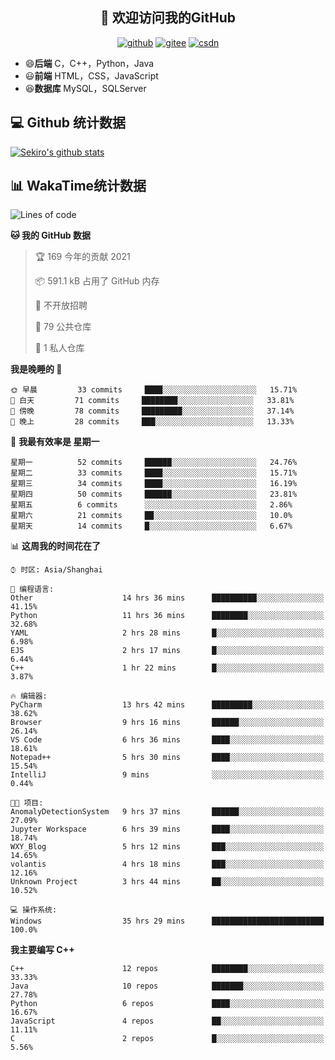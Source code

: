 <h2 align="center">👋 欢迎访问我的GitHub</h2>
<p align="center">
  <a href="https://666wxy666.github.io/"><img src="https://img.shields.io/badge/GitHub-24292e" alt="github"></a>
  <a href="https://gitee.com/wxy_666"><img src="https://img.shields.io/badge/Gitee-fe7300" alt="gitee"></a>
  <a href="https://blog.csdn.net/WXY_666"><img src="https://img.shields.io/badge/CSDN-cf000e" alt="csdn"></a>
</p>

- 😄**后端** C，C++，Python，Java
- 😃**前端** HTML，CSS，JavaScript
- 😆**数据库** MySQL，SQLServer

## 💻 Github 统计数据
[![Sekiro's github stats](https://github-readme-stats.vercel.app/api?username=666WXY666)](https://666wxy666.github.io/)

## 📊 WakaTime统计数据

<!--START_SECTION:waka-->
![Lines of code](https://img.shields.io/badge/%E4%BB%8E%E3%80%8C%E4%BD%A0%E5%A5%BD%E4%B8%96%E7%95%8C%E3%80%8D%E6%88%91%E5%B7%B2%E7%BB%8F%E5%86%99%E4%BA%86-1.9%20million%20%E8%A1%8C%E4%BB%A3%E7%A0%81-blue)

**🐱 我的 GitHub 数据** 

> 🏆 169 今年的贡献 2021
 > 
> 📦 591.1 kB 占用了 GitHub 内存 
 > 
> 🚫 不开放招聘
 > 
> 📜 79 公共仓库 
 > 
> 🔑 1 私人仓库 
 > 
**我是晚睡的 🦉** 

```text
🌞 早晨         33 commits     ████░░░░░░░░░░░░░░░░░░░░░   15.71% 
🌆 白天         71 commits     ████████░░░░░░░░░░░░░░░░░   33.81% 
🌃 傍晚         78 commits     █████████░░░░░░░░░░░░░░░░   37.14% 
🌙 晚上         28 commits     ███░░░░░░░░░░░░░░░░░░░░░░   13.33%

```
📅 **我最有效率是 星期一** 

```text
星期一          52 commits     ██████░░░░░░░░░░░░░░░░░░░   24.76% 
星期二          33 commits     ████░░░░░░░░░░░░░░░░░░░░░   15.71% 
星期三          34 commits     ████░░░░░░░░░░░░░░░░░░░░░   16.19% 
星期四          50 commits     ██████░░░░░░░░░░░░░░░░░░░   23.81% 
星期五          6 commits      ░░░░░░░░░░░░░░░░░░░░░░░░░   2.86% 
星期六          21 commits     ██░░░░░░░░░░░░░░░░░░░░░░░   10.0% 
星期天          14 commits     █░░░░░░░░░░░░░░░░░░░░░░░░   6.67%

```


📊 **这周我的时间花在了** 

```text
⌚︎ 时区: Asia/Shanghai

💬 编程语言: 
Other                    14 hrs 36 mins      ██████████░░░░░░░░░░░░░░░   41.15% 
Python                   11 hrs 36 mins      ████████░░░░░░░░░░░░░░░░░   32.68% 
YAML                     2 hrs 28 mins       █░░░░░░░░░░░░░░░░░░░░░░░░   6.98% 
EJS                      2 hrs 17 mins       █░░░░░░░░░░░░░░░░░░░░░░░░   6.44% 
C++                      1 hr 22 mins        █░░░░░░░░░░░░░░░░░░░░░░░░   3.87%

🔥 编辑器: 
PyCharm                  13 hrs 42 mins      █████████░░░░░░░░░░░░░░░░   38.62% 
Browser                  9 hrs 16 mins       ██████░░░░░░░░░░░░░░░░░░░   26.14% 
VS Code                  6 hrs 36 mins       ████░░░░░░░░░░░░░░░░░░░░░   18.61% 
Notepad++                5 hrs 30 mins       ████░░░░░░░░░░░░░░░░░░░░░   15.54% 
IntelliJ                 9 mins              ░░░░░░░░░░░░░░░░░░░░░░░░░   0.44%

🐱‍💻 项目: 
AnomalyDetectionSystem   9 hrs 37 mins       ██████░░░░░░░░░░░░░░░░░░░   27.09% 
Jupyter Workspace        6 hrs 39 mins       ████░░░░░░░░░░░░░░░░░░░░░   18.74% 
WXY_Blog                 5 hrs 12 mins       ███░░░░░░░░░░░░░░░░░░░░░░   14.65% 
volantis                 4 hrs 18 mins       ███░░░░░░░░░░░░░░░░░░░░░░   12.16% 
Unknown Project          3 hrs 44 mins       ██░░░░░░░░░░░░░░░░░░░░░░░   10.52%

💻 操作系统: 
Windows                  35 hrs 29 mins      █████████████████████████   100.0%

```

**我主要编写 C++** 

```text
C++                      12 repos            ████████░░░░░░░░░░░░░░░░░   33.33% 
Java                     10 repos            ███████░░░░░░░░░░░░░░░░░░   27.78% 
Python                   6 repos             ████░░░░░░░░░░░░░░░░░░░░░   16.67% 
JavaScript               4 repos             ██░░░░░░░░░░░░░░░░░░░░░░░   11.11% 
C                        2 repos             █░░░░░░░░░░░░░░░░░░░░░░░░   5.56%

```



<!--END_SECTION:waka-->

<!--
**666WXY666/666WXY666** is a ✨ _special_ ✨ repository because its `README.md` (this file) appears on your GitHub profile.

Here are some ideas to get you started:

- 🔭 I’m currently working on ...
- 🌱 I’m currently learning ...
- 👯 I’m looking to collaborate on ...
- 🤔 I’m looking for help with ...
- 💬 Ask me about ...
- 📫 How to reach me: ...
- 😄 Pronouns: ...
- ⚡ Fun fact: ...
-->

